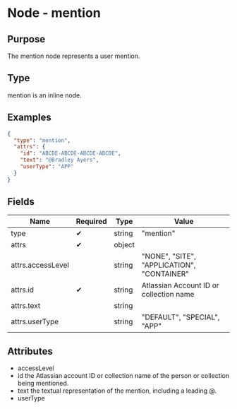 # Node - mention

## Purpose

The mention node represents a user mention.

## Type

mention is an inline node.

## Examples

```json
{
  "type": "mention",
  "attrs": {
    "id": "ABCDE-ABCDE-ABCDE-ABCDE",
    "text": "@Bradley Ayers",
    "userType": "APP"
  }
}
```

## Fields

| Name | Required | Type | Value |
| --- | --- | --- | --- |
| type | ✔ | string | "mention" |
| attrs | ✔ | object | |
| attrs.accessLevel | | string | "NONE", "SITE", "APPLICATION", "CONTAINER" |
| attrs.id | ✔ | string | Atlassian Account ID or collection name |
| attrs.text | | string | |
| attrs.userType | | string | "DEFAULT", "SPECIAL", "APP" |

## Attributes

* accessLevel
* id the Atlassian account ID or collection name of the person or collection being mentioned.
* text the textual representation of the mention, including a leading @.
* userType
